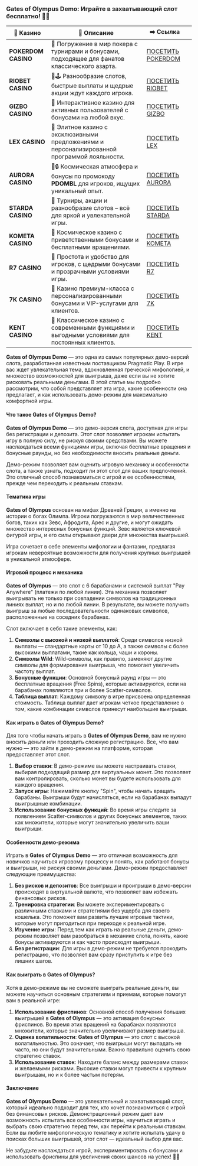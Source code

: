 ### Gates of Olympus Demo: Играйте в захватывающий слот бесплатно! 🎰👑
| 🎰 Казино           | 📜 Описание                                                                                       | ➡️ Ссылка                                                                                          |   |
| ------------------- | ------------------------------------------------------------------------------------------------- | -------------------------------------------------------------------------------------------------- | - |
| **POKERDOM CASINO** | 🎲 Погружение в мир покера с турнирами и бонусами, подходящее для фанатов классического азарта.   | [ПОСЕТИТЬ POKERDOM](https://brandplay.link/FwVc4f)                                                 |   |
| **RIOBET CASINO**   | 🌟🕹️ Разнообразие слотов, быстрые выплаты и щедрые акции ждут каждого игрока.                    | [ПОСЕТИТЬ RIOBET](https://brandplay.link/TnjsxFvH)                                                 |   |
| **GIZBO CASINO**    | 🚀 Интерактивное казино для активных пользователей с бонусами на любой вкус.                      | [ПОСЕТИТЬ GIZBO](https://brandplay.link/rvzLrVLp)                                                  |   |
| **LEX CASINO**      | 🎰 Элитное казино с эксклюзивными предложениями и персонализированной программой лояльности.      | [ПОСЕТИТЬ LEX](https://brandplay.link/VMqNXPFs)                                                    |   |
| **AURORA CASINO**   | 🌌🔒 Космическая атмосфера и бонусы по промокоду **PDOMBL** для игроков, ищущих уникальный опыт. | [ПОСЕТИТЬ AURORA](https://10trafic-stat2.com/click/668546556bcc6313411604bc/6766/13031/subaccount) |   |
| **STARDA CASINO**   | 🌠 Турниры, акции и разнообразие слотов – всё для яркой и увлекательной игры.                     | [ПОСЕТИТЬ STARDA](https://brandplay.link/HDcDrxLk)                                                 |   |
| **KOMETA CASINO**   | 💫 Космическое казино с приветственными бонусами и бесплатными вращениями.                        | [ПОСЕТИТЬ KOMETA](https://brandplay.link/jHzFFYGv)                                                 |   |
| **R7 CASINO**       | 🎯 Простота и удобство для игроков, с щедрыми бонусами и прозрачными условиями игры.              | [ПОСЕТИТЬ R7](https://brandplay.link/dByFXP7h)                                                     |   |
| **7K CASINO**       | 💎 Казино премиум-класса с персонализированными бонусами и VIP-услугами для клиентов.             | [ПОСЕТИТЬ 7K](https://brandplay.link/dd46bNgD)                                                     |   |
| **KENT CASINO**     | 🎲 Классическое казино с современными функциями и выгодными условиями для постоянных клиентов.    | [ПОСЕТИТЬ KENT](https://brandplay.link/XRH1g6Vb)                                                   

**Gates of Olympus Demo** — это одна из самых популярных демо-версий слота, разработанная известным поставщиком Pragmatic Play. В игре вас ждет увлекательная тема, вдохновленная греческой мифологией, и множество возможностей для выигрыша, даже если вы не хотите рисковать реальными деньгами. В этой статье мы подробно рассмотрим, что собой представляет эта игра, какие особенности она предлагает, и как использовать демо-режим для максимально комфортной игры.

#### Что такое Gates of Olympus Demo?

**Gates of Olympus Demo** — это демо-версия слота, доступная для игры без регистрации и депозита. Этот слот позволяет игрокам испытать игру в полную силу, не рискуя своими средствами. Вы можете наслаждаться всеми функциями игры, включая бесплатные вращения и бонусные раунды, но без необходимости вносить реальные деньги.

Демо-режим позволяет вам оценить игровую механику и особенности слота, а также узнать, подходит ли этот слот для ваших предпочтений. Это отличный способ познакомиться с игрой и ее особенностями, прежде чем переходить к реальным ставкам.

#### Тематика игры

**Gates of Olympus** основан на мифах Древней Греции, а именно на истории о богах Олимпа. Игроки погружаются в мир величественных богов, таких как Зевс, Афродита, Арес и другие, и могут ожидать множество интересных бонусных функций. Зевс является ключевой фигурой игры, и его силы открывают двери для множества выигрышей.

Игра сочетает в себе элементы мифологии и фантазии, предлагая игрокам невероятные возможности для получения крупных выигрышей в уникальной атмосфере.

#### Игровой процесс и механика

**Gates of Olympus** — это слот с 6 барабанами и системой выплат "Pay Anywhere" (платежи по любой линии). Эта механика позволяет выигрывать не только при совпадении символов на традиционных линиях выплат, но и по любой линии. В результате, вы можете получить выигрыш за любые последовательности одинаковых символов, расположенные на соседних барабанах.

Слот включает в себя такие элементы, как:

1. **Символы с высокой и низкой выплатой**: Среди символов низкой выплаты — стандартные карты от 10 до A, а также символы с более высокими выплатами, такие как кольца, чаши и короны.
2. **Символы Wild**: Wild-символы, как правило, заменяют другие символы для формирования выигрыша, что помогает увеличить частоту выплат.
3. **Бонусные функции**: Основной бонусный раунд игры — это бесплатные вращения (Free Spins), которые активируются, если на барабанах появляются три и более Scatter-символов.
4. **Таблица выплат**: Каждому символу в игре присвоена определенная стоимость. Таблица выплат дает игрокам четкое представление о том, какие комбинации символов принесут наибольшие выигрыши.

#### Как играть в Gates of Olympus Demo?

Для того чтобы начать играть в **Gates of Olympus Demo**, вам не нужно вносить деньги или проходить сложную регистрацию. Все, что вам нужно — это зайти в демо-режим на платформе, которая предоставляет этот слот.

1. **Выбор ставки**: В демо-режиме вы можете настраивать ставки, выбирая подходящий размер для виртуальных монет. Это позволяет вам контролировать, сколько монет вы будете использовать для каждого вращения.
2. **Запуск игры**: Нажимайте кнопку "Spin", чтобы начать вращать барабаны. Выигрыши будут начисляться, если на барабанах выпадут выигрышные комбинации.
3. **Использование бонусных функций**: Во время игры следите за появлением Scatter-символов и других бонусных элементов, таких как множители, которые могут значительно увеличить ваши выигрыши.

#### Особенности демо-режима

Играть в **Gates of Olympus Demo** — это отличная возможность для новичков научиться игровому процессу и понять, как работают бонусы и выигрыши, не рискуя своими деньгами. Демо-режим предоставляет следующие преимущества:

1. **Без рисков и депозитов**: Все выигрыши и проигрыши в демо-версии происходят в виртуальной валюте, что позволяет вам избежать финансовых рисков.
2. **Тренировка стратегии**: Вы можете экспериментировать с различными ставками и стратегиями без ущерба для своего кошелька. Это поможет вам развить лучшие игровые тактики, которые могут пригодиться при переходе к реальной игре.
3. **Изучение игры**: Перед тем как играть на реальные деньги, демо-режим позволяет вам разобраться в механике слота, понять, какие бонусы активируются и как часто происходят выигрыши.
4. **Без регистрации**: Для игры в демо-режим не требуется проходить регистрацию, что позволяет вам сразу приступить к игре без лишних шагов.

#### Как выиграть в Gates of Olympus?

Хотя в демо-режиме вы не сможете выиграть реальные деньги, вы можете научиться основным стратегиям и приемам, которые помогут вам в реальной игре:

1. **Использование фриспинов**: Основной способ получения больших выигрышей в **Gates of Olympus** — это активация бонусных фриспинов. Во время этих вращений на барабанах появляются множители, которые значительно увеличивают размер выигрыша.
2. **Оценка волатильности**: **Gates of Olympus** — это слот с высокой волатильностью. Это означает, что выигрыши могут выпадать не часто, но они будут значительными. Важно правильно оценить свою стратегию ставок.
3. **Использование ставок**: Находите баланс между размерами ставок и желаемыми рисками. Высокие ставки могут привести к крупным выигрышам, но и к более частым потерям.

#### Заключение

**Gates of Olympus Demo** — это увлекательный и захватывающий слот, который идеально подходит для тех, кто хочет познакомиться с игрой без финансовых рисков. Демонстрационный режим дает вам возможность испытать все особенности игры, научиться играть и выбрать свою стратегию перед тем, как перейти к реальным ставкам. Если вы любите мифологическую тематику и хотите испытать удачу в поисках больших выигрышей, этот слот — идеальный выбор для вас.

Не забудьте наслаждаться игрой, экспериментировать с бонусами и использовать фриспины для увеличения своих шансов на успех! 🎰👑
